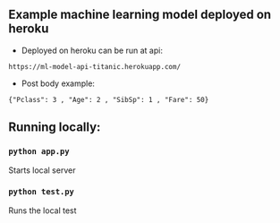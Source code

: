## Example machine learning model deployed on heroku


* Deployed on heroku can be run at api: 


`https://ml-model-api-titanic.herokuapp.com/`


* Post body example:

`{"Pclass": 3
      , "Age": 2
      , "SibSp": 1
      , "Fare": 50}`


## Running locally: 

### `python app.py`

Starts local server

### `python test.py`

Runs the local test